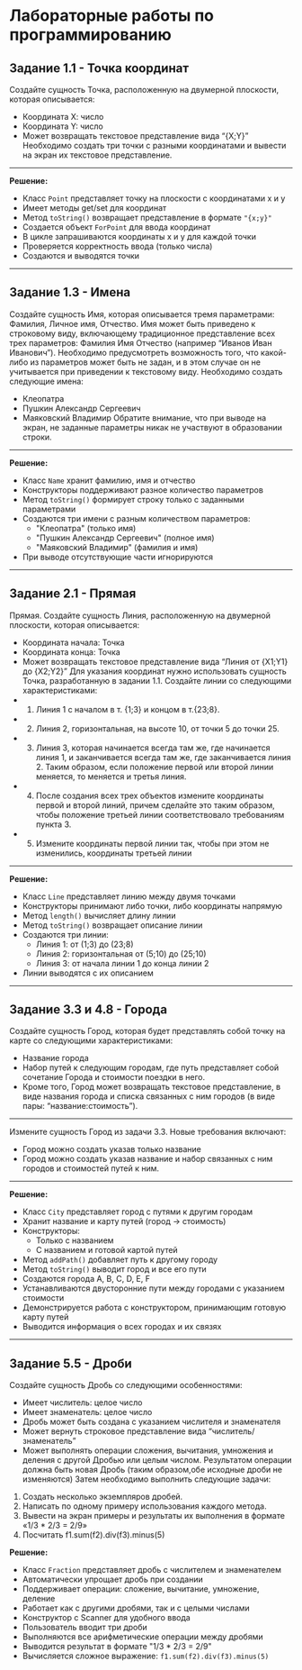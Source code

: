 # Лабораторные работы по программированию

## Задание 1.1 - Точка координат
Создайте сущность Точка, расположенную на двумерной плоскости, которая описывается:
- Координата Х: число
- Координата Y: число
- Может возвращать текстовое представление вида “{X;Y}”
Необходимо создать три точки с разными координатами и вывести на экран их текстовое
представление.

---


**Решение:**
- Класс `Point` представляет точку на плоскости с координатами x и y
- Имеет методы get/set для координат
- Метод `toString()` возвращает представление в формате `"{x;y}"`
- Создается объект `ForPoint` для ввода координат
- В цикле запрашиваются координаты x и y для каждой точки
- Проверяется корректность ввода (только числа)
- Создаются и выводятся точки

---

## Задание 1.3 - Имена
Создайте сущность Имя, которая описывается тремя параметрами: Фамилия, Личное имя,
Отчество. Имя может быть приведено к строковому виду, включающему традиционное
представление всех трех параметров: Фамилия Имя Отчество (например “Иванов Иван
Иванович”). Необходимо предусмотреть возможность того, что какой-либо из параметров может
быть не задан, и в этом случае он не учитывается при приведении к текстовому виду.
Необходимо создать следующие имена:
- Клеопатра
- Пушкин Александр Сергеевич
- Маяковский Владимир
Обратите внимание, что при выводе на экран, не заданные параметры никак не участвуют в
образовании строки.

---

**Решение:**
- Класс `Name` хранит фамилию, имя и отчество
- Конструкторы поддерживают разное количество параметров
- Метод `toString()` формирует строку только с заданными параметрами
- Создаются три имени с разным количеством параметров:
  - "Клеопатра" (только имя)
  - "Пушкин Александр Сергеевич" (полное имя)
  - "Маяковский Владимир" (фамилия и имя)
- При выводе отсутствующие части игнорируются

---

## Задание 2.1 - Прямая
Прямая.
Создайте сущность Линия, расположенную на двумерной плоскости, которая описывается:
- Координата начала: Точка
- Координата конца: Точка
- Может возвращать текстовое представление вида “Линия от {X1;Y1} до {X2;Y2}”
Для указания координат нужно использовать сущность Точка, разработанную в задании 1.1. Создайте
линии со следующими характеристиками:
- 1. Линия 1 с началом в т. {1;3} и концом в т.{23;8}.
- 2. Линия 2, горизонтальная, на высоте 10, от точки 5 до точки 25.
- 3. Линия 3, которая начинается всегда там же, где начинается линия 1, и заканчивается всегда там
же, где заканчивается линия 2. Таким образом, если положение первой или второй линии
меняется, то меняется и третья линия.
- 4. После создания всех трех объектов измените координаты первой и второй линий, причем
сделайте это таким образом, чтобы положение третьей линии соответствовало требованиям
пункта 3.
- 5. Измените координаты первой линии так, чтобы при этом не изменились, координаты третьей
линии

---

**Решение:**
- Класс `Line` представляет линию между двумя точками
- Конструкторы принимают либо точки, либо координаты напрямую
- Метод `length()` вычисляет длину линии
- Метод `toString()` возвращает описание линии
- Создаются три линии:
  - Линия 1: от (1;3) до (23;8)
  - Линия 2: горизонтальная от (5;10) до (25;10)
  - Линия 3: от начала линии 1 до конца линии 2
- Линии выводятся с их описанием

---

## Задание 3.3 и 4.8 - Города

Создайте сущность Город, которая будет представлять собой точку на карте со следующими
характеристиками:
- Название города
- Набор путей к следующим городам, где путь представляет собой сочетание Города и
стоимости поездки в него.
- Кроме того, Город может возвращать текстовое представление, в виде названия города и списка
связанных с ним городов (в виде пары: “название:стоимость”).

---
Измените сущность Город из задачи 3.3. Новые требования включают:
- Город можно создать указав только название
- Город можно создать указав название и набор связанных с ним городов и стоимостей
путей к ним.

---

**Решение:**
- Класс `City` представляет город с путями к другим городам
- Хранит название и карту путей (город → стоимость)
- Конструкторы:
  - Только с названием
  - С названием и готовой картой путей
- Метод `addPath()` добавляет путь к другому городу
- Метод `toString()` выводит город и все его пути
- Создаются города A, B, C, D, E, F
- Устанавливаются двусторонние пути между городами с указанием стоимости
- Демонстрируется работа с конструктором, принимающим готовую карту путей
- Выводится информация о всех городах и их связях

---

## Задание 5.5 - Дроби

Создайте сущность Дробь со следующими особенностями:
- Имеет числитель: целое число
- Имеет знаменатель: целое число
- Дробь может быть создана с указанием числителя и знаменателя
- Может вернуть строковое представление вида “числитель/знаменатель”
- Может выполнять операции сложения, вычитания, умножения и деления с другой Дробью
или целым числом. Результатом операции должна быть новая Дробь (таким образом,обе
исходные дроби не изменяются)
Затем необходимо выполнить следующие задачи:
1. Создать несколько экземпляров дробей.
2. Написать по одному примеру использования каждого метода.
3. Вывести на экран примеры и результаты их выполнения в формате «1/3 * 2/3 = 2/9»
4. Посчитать f1.sum(f2).div(f3).minus(5)

**Решение:**
- Класс `Fraction` представляет дробь с числителем и знаменателем
- Автоматически упрощает дробь при создании
- Поддерживает операции: сложение, вычитание, умножение, деление
- Работает как с другими дробями, так и с целыми числами
- Конструктор с Scanner для удобного ввода
- Пользователь вводит три дроби
- Выполняются все арифметические операции между дробями
- Выводится результат в формате "1/3 * 2/3 = 2/9"
- Вычисляется сложное выражение: `f1.sum(f2).div(f3).minus(5)`
